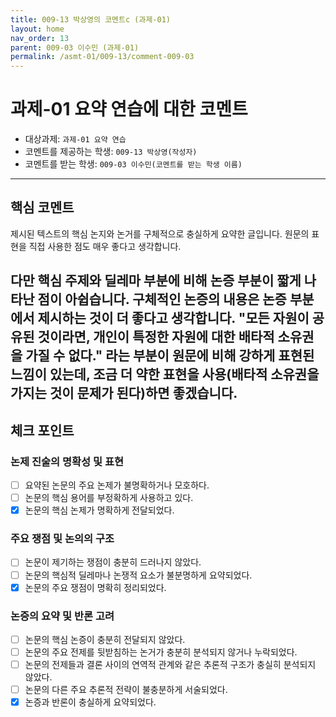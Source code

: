 ```yaml
---
title: 009-13 박상영의 코멘트c (과제-01) 
layout: home
nav_order: 13
parent: 009-03 이수민 (과제-01)
permalink: /asmt-01/009-13/comment-009-03
---
```


# 과제-01 요약 연습에 대한 코멘트

- 대상과제: `과제-01 요약 연습`
- 코멘트를 제공하는 학생: `009-13 박상영(작성자)` 
- 코멘트를 받는 학생: `009-03 이수민(코멘트를 받는 학생 이름)` 


---

## 핵심 코멘트

제시된 텍스트의 핵심 논지와 논거를 구체적으로 충실하게 요약한 글입니다. 원문의 표현을 직접 사용한 점도 매우 좋다고 생각합니다.

다만 핵심 주제와 딜레마 부분에 비해 논증 부분이 짧게 나타난 점이 아쉽습니다. 구체적인 논증의 내용은 논증 부분에서 제시하는 것이 더 좋다고 생각합니다.
"모든 자원이 공유된 것이라면, 개인이 특정한 자원에 대한 배타적 소유권을 가질 수 없다." 라는 부분이 원문에 비해 강하게 표현된 느낌이 있는데, 조금 더 약한 표현을 사용(배타적 소유권을 가지는 것이 문제가 된다)하면 좋겠습니다.
---

## 체크 포인트

### 논제 진술의 명확성 및 표현  
- [ ] 요약된 논문의 주요 논제가 불명확하거나 모호하다.  
- [ ] 논문의 핵심 용어를 부정확하게 사용하고 있다.  
- [x] 논문의 핵심 논제가 명확하게 전달되었다.  

### 주요 쟁점 및 논의의 구조  
- [ ] 논문이 제기하는 쟁점이 충분히 드러나지 않았다.  
- [ ] 논문의 핵심적 딜레마나 논쟁적 요소가 불분명하게 요약되었다.  
- [x] 논문의 주요 쟁점이 명확히 정리되었다.  

### 논증의 요약 및 반론 고려  
- [ ] 논문의 핵심 논증이 충분히 전달되지 않았다.  
- [ ] 논문의 주요 전제를 뒷받침하는 논거가 충분히 분석되지 않거나 누락되었다.  
- [ ] 논문의 전제들과 결론 사이의 연역적 관계와 같은 추론적 구조가 충실히 분석되지 않았다.  
- [ ] 논문의 다른 주요 추론적 전략이 불충분하게 서술되었다.
- [x] 논증과 반론이 충실하게 요약되었다. 